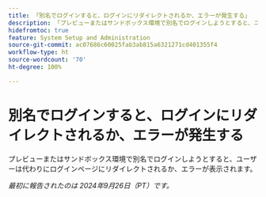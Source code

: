 ```yaml
---
title: 「別名でログインすると、ログインにリダイレクトされるか、エラーが発生する」
description: 「プレビューまたはサンドボックス環境で別名でログインしようとすると、ユーザーは代わりにログインページにリダイレクトされるか、エラーが表示されます。」
hidefromtoc: true
feature: System Setup and Administration
source-git-commit: ac07686c60025fab3ab815a6321271cd401355f4
workflow-type: ht
source-wordcount: '70'
ht-degree: 100%

---
```



# 別名でログインすると、ログインにリダイレクトされるか、エラーが発生する

プレビューまたはサンドボックス環境で別名でログインしようとすると、ユーザーは代わりにログインページにリダイレクトされるか、エラーが表示されます。

_最初に報告されたのは 2024年9月26日（PT）です。_
